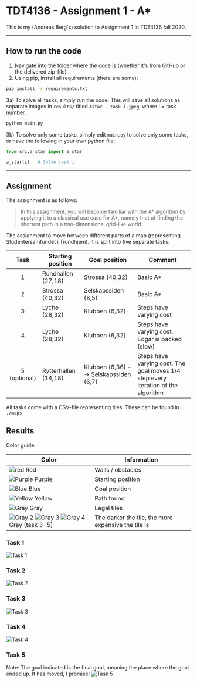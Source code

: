 # TDT4136 - Assignment 1 - A*
This is my (Andreas Berg's) solution to Assignment 1 in TDT4136 fall 2020.

---

## How to run the code
1) Navigate into the folder where the code is (whether it's from GitHub or the delivered zip-file)
2) Using pip, install all requirements (there are some):
```bash
pip install -r requirements.txt
```
3a) To solve all tasks, simply run the code. This will save all solutions as separate images in `results/` titled `Astar - task i.jpeg`, where i = task number.
```bash
python main.py
```

3b) To solve only some tasks, simply edit `main.py` to solve only some tasks, or have the following in your own python file:
```python
from src.a_star import a_star

a_star(i)   # Solve task i
```

---

## Assignment
The assignment is as follows:
> In this assignment, you will become familiar with the A* algorithm by applying it to a classical use case for A*, namely that of finding the shortest path in a two-dimensional grid-like world.

The assignment to move between different parts of a map (representing Studentersamfundet i Trondhjem). It is split into five separate tasks:

| Task          | Starting position     | Goal position                          | Comment |
| :-----------: | --------------------- | -------------------------------------- | ------- |
| 1             | Rundhallen (27,18)    | Strossa (40,32)                        | Basic A* |
| 2             | Strossa (40,32)       | Selskapssiden (8,5)                    | Basic A* |
| 3             | Lyche (28,32)         | Klubben (6,32)                         | Steps have varying cost |
| 4             | Lyche (28,32)         | Klubben (6,32)                         | Steps have varying cost. Edgar is packed (slow) |
| 5 (optional)  | Rytterhallen (14,18)  | Klubben (6,36) --> Selskapssiden (6,7) | Steps have varying cost. The goal moves 1/4 step every iteration of the algorithm |

All tasks come with a CSV-file representing tiles. These can be found in `./maps`

## Results
Color guide:

| Color  | Information |
| -----  | ----------- |
| ![red](https://via.placeholder.com/15/FF0000/000000?text=+) Red    | Walls / obstacles |
| ![Purple](https://via.placeholder.com/15/FF00FF/000000?text=+) Purple | Starting position |
| ![Blue](https://via.placeholder.com/15/0088FF/000000?text=+) Blue   | Goal position |
| ![Yellow](https://via.placeholder.com/15/FFFF00/000000?text=+) Yellow | Path found |
| ![Gray](https://via.placeholder.com/15/CCCCCC/000000?text=+) Gray   | Legal tiles |
| ![Gray 2](https://via.placeholder.com/15/A6A6A6/000000?text=+) ![Gray 3](https://via.placeholder.com/15/606060/000000?text=+) ![Gray 4](https://via.placeholder.com/15/242424/000000?text=+) Gray (task 3-5) | The darker the tile, the more expensive the tile is |

### Task 1
![Task 1](https://github.com/BollaBerg/TDT4136---Assignment-1---AStar/blob/master/results/Astar%20-%20task%201.jpeg)

### Task 2
![Task 2](https://github.com/BollaBerg/TDT4136---Assignment-1---AStar/blob/master/results/Astar%20-%20task%202.jpeg)

### Task 3
![Task 3](https://github.com/BollaBerg/TDT4136---Assignment-1---AStar/blob/master/results/Astar%20-%20task%203.jpeg)

### Task 4
![Task 4](https://github.com/BollaBerg/TDT4136---Assignment-1---AStar/blob/master/results/Astar%20-%20task%204.jpeg)

### Task 5
Note: The goal indicated is the final goal, meaning the place where the goal ended up. It has moved, I promise!
![Task 5](https://github.com/BollaBerg/TDT4136---Assignment-1---AStar/blob/master/results/Astar%20-%20task%205.jpeg)
